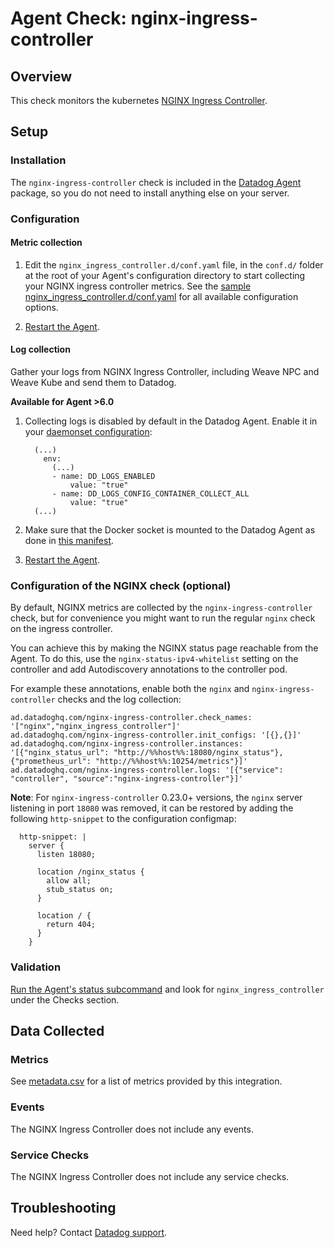 # Agent Check: nginx-ingress-controller

## Overview

This check monitors the kubernetes [NGINX Ingress Controller][1].

## Setup

### Installation

The `nginx-ingress-controller` check is included in the [Datadog Agent][2] package, so you do not need to install anything else on your server.

### Configuration

#### Metric collection

1. Edit the `nginx_ingress_controller.d/conf.yaml` file, in the `conf.d/` folder at the root of your Agent's configuration directory to start collecting your NGINX ingress controller metrics. See the [sample nginx_ingress_controller.d/conf.yaml][2] for all available configuration options.

2. [Restart the Agent][3].

#### Log collection

Gather your logs from NGINX Ingress Controller, including Weave NPC and Weave Kube and send them to Datadog.

**Available for Agent >6.0**

1. Collecting logs is disabled by default in the Datadog Agent. Enable it in your [daemonset configuration][4]:

    ```
      (...)
        env:
          (...)
          - name: DD_LOGS_ENABLED
              value: "true"
          - name: DD_LOGS_CONFIG_CONTAINER_COLLECT_ALL
              value: "true"
      (...)
    ```

2. Make sure that the Docker socket is mounted to the Datadog Agent as done in [this manifest][5].

3. [Restart the Agent][3].

### Configuration of the NGINX check (optional)

By default, NGINX metrics are collected by the `nginx-ingress-controller` check, but for convenience you might want to run the regular `nginx` check on the ingress controller.

You can achieve this by making the NGINX status page reachable from the Agent. To do this, use the `nginx-status-ipv4-whitelist` setting on the controller and add Autodiscovery annotations to the controller pod.

For example these annotations, enable both the `nginx` and `nginx-ingress-controller` checks and the log collection:

```text
ad.datadoghq.com/nginx-ingress-controller.check_names: '["nginx","nginx_ingress_controller"]'
ad.datadoghq.com/nginx-ingress-controller.init_configs: '[{},{}]'
ad.datadoghq.com/nginx-ingress-controller.instances: '[{"nginx_status_url": "http://%%host%%:18080/nginx_status"},{"prometheus_url": "http://%%host%%:10254/metrics"}]'
ad.datadoghq.com/nginx-ingress-controller.logs: '[{"service": "controller", "source":"nginx-ingress-controller"}]'
```

**Note**: For `nginx-ingress-controller` 0.23.0+ versions, the `nginx` server listening in port `18080` was removed, it can be restored by adding the following `http-snippet` to the configuration configmap:

```text
  http-snippet: |
    server {
      listen 18080;

      location /nginx_status {
        allow all;
        stub_status on;
      }

      location / {
        return 404;
      }
    }
```

### Validation

[Run the Agent's status subcommand][6] and look for `nginx_ingress_controller` under the Checks section.

## Data Collected

### Metrics

See [metadata.csv][7] for a list of metrics provided by this integration.

### Events

The NGINX Ingress Controller does not include any events.

### Service Checks

The NGINX Ingress Controller does not include any service checks.

## Troubleshooting

Need help? Contact [Datadog support][8].

[1]: https://kubernetes.github.io/ingress-nginx
[2]: https://github.com/DataDog/integrations-core/blob/master/nginx_ingress_controller/datadog_checks/nginx_ingress_controller/data/conf.yaml.example
[3]: https://docs.datadoghq.com/agent/guide/agent-commands/#start-stop-and-restart-the-agent
[4]: https://docs.datadoghq.com/agent/kubernetes/daemonset_setup/#log-collection
[5]: https://docs.datadoghq.com/agent/kubernetes/daemonset_setup/#create-manifest
[6]: https://docs.datadoghq.com/agent/guide/agent-commands/#agent-status-and-information
[7]: https://github.com/DataDog/integrations-core/blob/master/nginx_ingress_controller/metadata.csv
[8]: https://docs.datadoghq.com/help
